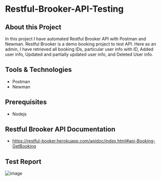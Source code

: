 # Restful-Brooker-API-Testing

## About this Project

<p> In this project I have automated Restful Brooker API with Postman and Newman. Restful Brooker is a demo booking project to test API. Here as an admin, I have retrieved all booking IDs, particular user info with ID, Added user info, Updated and partially updated user info, and Deleted User info.</p>

## Tools & Technologies
- Postman
- Newman

## Prerequisites
- Nodejs

## Restful Brooker API Documentation
- https://restful-booker.herokuapp.com/apidoc/index.html#api-Booking-GetBooking

## Test Report
![image](https://github.com/user-attachments/assets/f799170c-c508-41a0-880c-3d272642b37c)

